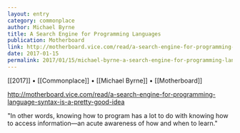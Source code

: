 ```yaml
---
layout: entry
category: commonplace
author: Michael Byrne
title: A Search Engine for Programming Languages
publication: Motherboard
link: http://motherboard.vice.com/read/a-search-engine-for-programming-language-syntax-is-a-pretty-good-idea
date: 2017-01-15
permalink: 2017/01/15/michael-byrne-a-search-engine-for-programming-languages
---
```


[[2017]] • [[Commonplace]] • [[Michael Byrne]] • [[Motherboard]] 

http://motherboard.vice.com/read/a-search-engine-for-programming-language-syntax-is-a-pretty-good-idea

"In other words, knowing how to program has a lot to do with knowing how to access information—an acute awareness of how and when to learn."


